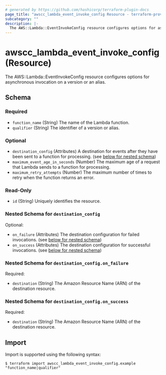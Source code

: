 ```yaml
---
# generated by https://github.com/hashicorp/terraform-plugin-docs
page_title: "awscc_lambda_event_invoke_config Resource - terraform-provider-awscc"
subcategory: ""
description: |-
  The AWS::Lambda::EventInvokeConfig resource configures options for asynchronous invocation on a version or an alias.
---
```


# awscc_lambda_event_invoke_config (Resource)

The AWS::Lambda::EventInvokeConfig resource configures options for asynchronous invocation on a version or an alias.



<!-- schema generated by tfplugindocs -->
## Schema

### Required

- `function_name` (String) The name of the Lambda function.
- `qualifier` (String) The identifier of a version or alias.

### Optional

- `destination_config` (Attributes) A destination for events after they have been sent to a function for processing. (see [below for nested schema](#nestedatt--destination_config))
- `maximum_event_age_in_seconds` (Number) The maximum age of a request that Lambda sends to a function for processing.
- `maximum_retry_attempts` (Number) The maximum number of times to retry when the function returns an error.

### Read-Only

- `id` (String) Uniquely identifies the resource.

<a id="nestedatt--destination_config"></a>
### Nested Schema for `destination_config`

Optional:

- `on_failure` (Attributes) The destination configuration for failed invocations. (see [below for nested schema](#nestedatt--destination_config--on_failure))
- `on_success` (Attributes) The destination configuration for successful invocations. (see [below for nested schema](#nestedatt--destination_config--on_success))

<a id="nestedatt--destination_config--on_failure"></a>
### Nested Schema for `destination_config.on_failure`

Required:

- `destination` (String) The Amazon Resource Name (ARN) of the destination resource.


<a id="nestedatt--destination_config--on_success"></a>
### Nested Schema for `destination_config.on_success`

Required:

- `destination` (String) The Amazon Resource Name (ARN) of the destination resource.

## Import

Import is supported using the following syntax:

```shell
$ terraform import awscc_lambda_event_invoke_config.example "function_name|qualifier"
```
